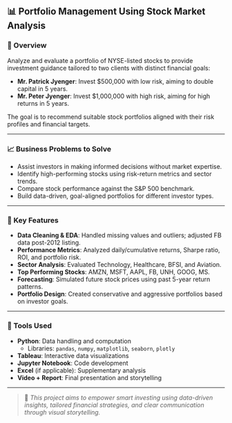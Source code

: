 ## 📊 Portfolio Management Using Stock Market Analysis

### 📌 Overview

Analyze and evaluate a portfolio of NYSE-listed stocks to provide investment guidance tailored to two clients with distinct financial goals:

- **Mr. Patrick Jyenger**: Invest $500,000 with low risk, aiming to double capital in 5 years.
- **Mr. Peter Jyenger**: Invest $1,000,000 with high risk, aiming for high returns in 5 years.

The goal is to recommend suitable stock portfolios aligned with their risk profiles and financial targets.

---

### 📈 Business Problems to Solve

- Assist investors in making informed decisions without market expertise.
- Identify high-performing stocks using risk-return metrics and sector trends.
- Compare stock performance against the S&P 500 benchmark.
- Build data-driven, goal-aligned portfolios for different investor types.

---

### 🧠 Key Features

- **Data Cleaning & EDA**: Handled missing values and outliers; adjusted FB data post-2012 listing.
- **Performance Metrics**: Analyzed daily/cumulative returns, Sharpe ratio, ROI, and portfolio risk.
- **Sector Analysis**: Evaluated Technology, Healthcare, BFSI, and Aviation.
- **Top Performing Stocks**: AMZN, MSFT, AAPL, FB, UNH, GOOG, MS.
- **Forecasting**: Simulated future stock prices using past 5-year return patterns.
- **Portfolio Design**: Created conservative and aggressive portfolios based on investor goals.

---

### 🧰 Tools Used

- **Python**: Data handling and computation  
  - Libraries: `pandas`, `numpy`, `matplotlib`, `seaborn`, `plotly`
- **Tableau**: Interactive data visualizations
- **Jupyter Notebook**: Code development
- **Excel** (if applicable): Supplementary analysis
- **Video + Report**: Final presentation and storytelling

---

> 📌 *This project aims to empower smart investing using data-driven insights, tailored financial strategies, and clear communication through visual storytelling.*
